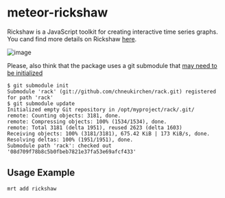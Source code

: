 meteor-rickshaw
===============

Rickshaw is a JavaScript toolkit for creating interactive time series graphs. You cand find more details on Rickshaw [here](http://code.shutterstock.com/rickshaw/).

![image](http://code.shutterstock.com/rickshaw/guide/images/graph_example_2.png)

Please, also think that the package uses a git submodule that [may need to be initialized](http://git-scm.com/book/en/Git-Tools-Submodules)

```Shell
$ git submodule init
Submodule 'rack' (git://github.com/chneukirchen/rack.git) registered for path 'rack'
$ git submodule update
Initialized empty Git repository in /opt/myproject/rack/.git/
remote: Counting objects: 3181, done.
remote: Compressing objects: 100% (1534/1534), done.
remote: Total 3181 (delta 1951), reused 2623 (delta 1603)
Receiving objects: 100% (3181/3181), 675.42 KiB | 173 KiB/s, done.
Resolving deltas: 100% (1951/1951), done.
Submodule path 'rack': checked out '08d709f78b8c5b0fbeb7821e37fa53e69afcf433'
```

## Usage Example

    mrt add rickshaw
